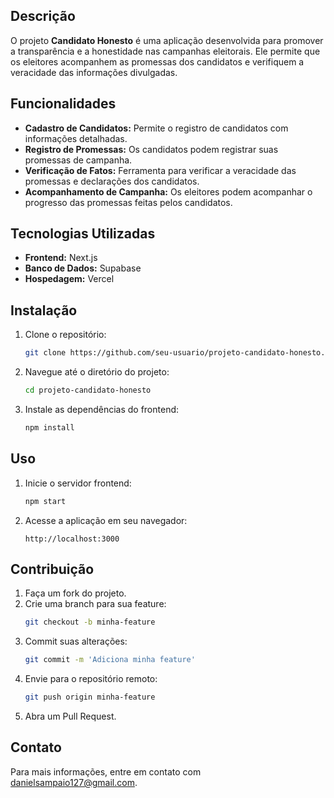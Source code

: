 ## Descrição
O projeto **Candidato Honesto** é uma aplicação desenvolvida para promover a transparência e a honestidade nas campanhas eleitorais. Ele permite que os eleitores acompanhem as promessas dos candidatos e verifiquem a veracidade das informações divulgadas.

## Funcionalidades
- **Cadastro de Candidatos:** Permite o registro de candidatos com informações detalhadas.
- **Registro de Promessas:** Os candidatos podem registrar suas promessas de campanha.
- **Verificação de Fatos:** Ferramenta para verificar a veracidade das promessas e declarações dos candidatos.
- **Acompanhamento de Campanha:** Os eleitores podem acompanhar o progresso das promessas feitas pelos candidatos.

## Tecnologias Utilizadas
- **Frontend:** Next.js
- **Banco de Dados:** Supabase
- **Hospedagem:** Vercel

## Instalação
1. Clone o repositório:
    ```bash
    git clone https://github.com/seu-usuario/projeto-candidato-honesto.git
    ```
2. Navegue até o diretório do projeto:
    ```bash
    cd projeto-candidato-honesto
    ```
3. Instale as dependências do frontend:
    ```bash
    npm install
    ```

## Uso
1. Inicie o servidor frontend:
    ```bash
    npm start
    ```
2. Acesse a aplicação em seu navegador:
    ```
    http://localhost:3000
    ```

## Contribuição
1. Faça um fork do projeto.
2. Crie uma branch para sua feature:
    ```bash
    git checkout -b minha-feature
    ```
3. Commit suas alterações:
    ```bash
    git commit -m 'Adiciona minha feature'
    ```
4. Envie para o repositório remoto:
    ```bash
    git push origin minha-feature
    ```
5. Abra um Pull Request.

## Contato
Para mais informações, entre em contato com [danielsampaio127@gmail.com](mailto:danielsampaio127@gmail.com).
